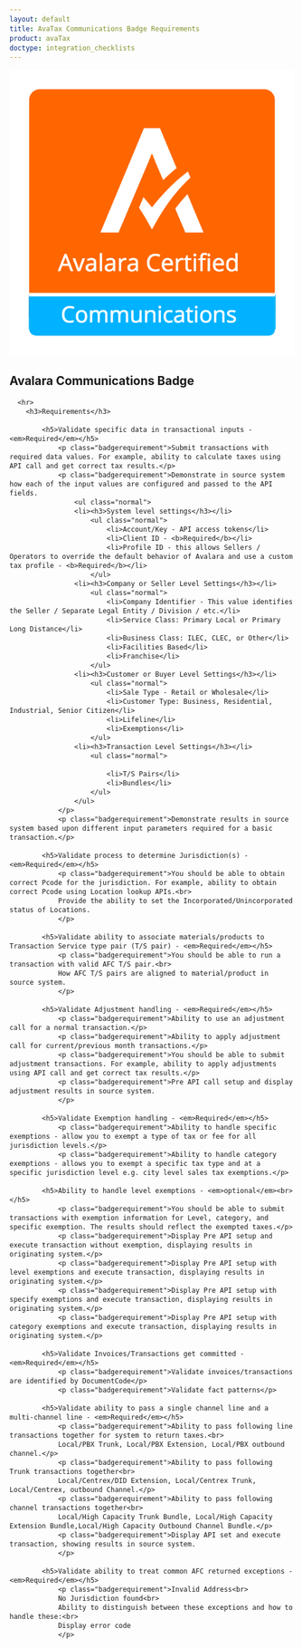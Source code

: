 ```yaml
---
layout: default
title: AvaTax Communications Badge Requirements
product: avaTax
doctype: integration_checklists
---
```

 <div class="row padding-top padding bottom">
    <div class="col-sm-2">
      <img src="/public/images/devdot/badges/Comms.png" class="img-responsive" alt="Avalara Certified Solution">
    </div>
    <div class="col-sm-8 padding-top">
      <h2>Avalara Communications Badge</h2>
      <!--<h3>Do we want to say anything here?</h3>-->
      
      <hr>
        <h3>Requirements</h3>
                        
            <h5>Validate specific data in transactional inputs - <em>Required</em></h5>
                <p class="badgerequirement">Submit transactions with required data values. For example, ability to calculate taxes using API call and get correct tax results.</p>
                <p class="badgerequirement">Demonstrate in source system how each of the input values are configured and passed to the API fields.
                    <ul class="normal">
                    <li><h3>System level settings</h3></li>
                        <ul class="normal">
                            <li>Account/Key - API access tokens</li>
                            <li>Client ID - <b>Required</b></li>
                            <li>Profile ID - this allows Sellers / Operators to override the default behavior of Avalara and use a custom tax profile - <b>Required</b></li>
                        </ul>
                    <li><h3>Company or Seller Level Settings</h3></li>
                        <ul class="normal">
                            <li>Company Identifier - This value identifies the Seller / Separate Legal Entity / Division / etc.</li>
                            <li>Service Class: Primary Local or Primary Long Distance</li>
                            <li>Business Class: ILEC, CLEC, or Other</li>
                            <li>Facilities Based</li>
                            <li>Franchise</li>
                        </ul>
                    <li><h3>Customer or Buyer Level Settings</h3></li>
                        <ul class="normal">
                            <li>Sale Type - Retail or Wholesale</li>
                            <li>Customer Type: Business, Residential, Industrial, Senior Citizen</li>
                            <li>Lifeline</li>
                            <li>Exemptions</li>
                        </ul>
                    <li><h3>Transaction Level Settings</h3></li>
                        <ul class="normal">
                            
                            <li>T/S Pairs</li>
                            <li>Bundles</li>
                        </ul>
                    </ul>
                </p>
                <p class="badgerequirement">Demonstrate results in source system based upon different input parameters required for a basic transaction.</p>
            
            <h5>Validate process to determine Jurisdiction(s) - <em>Required</em></h5>
                <p class="badgerequirement">You should be able to obtain correct Pcode for the jurisdiction. For example, ability to obtain correct Pcode using Location lookup APIs.<br>
                Provide the ability to set the Incorporated/Unincorporated status of Locations.
                </p>
            
            <h5>Validate ability to associate materials/products to Transaction Service type pair (T/S pair) - <em>Required</em></h5>
                <p class="badgerequirement">You should be able to run a transaction with valid AFC T/S pair.<br>
                How AFC T/S pairs are aligned to material/product in source system.
                </p>

            <h5>Validate Adjustment handling - <em>Required</em></h5>
                <p class="badgerequirement">Ability to use an adjustment call for a normal transaction.</p>
                <p class="badgerequirement">Ability to apply adjustment call for current/previous month transactions.</p>
                <p class="badgerequirement">You should be able to submit adjustment transactions. For example, ability to apply adjustments using API call and get correct tax results.</p>
                <p class="badgerequirement">Pre API call setup and display adjustment results in source system.
                </p>
                
            <h5>Validate Exemption handling - <em>Required</em></h5>
                <p class="badgerequirement">Ability to handle specific exemptions - allow you to exempt a type of tax or fee for all jurisdiction levels.</p>
                <p class="badgerequirement">Ability to handle category exemptions - allows you to exempt a specific tax type and at a specific jurisdiction level e.g. city level sales tax exemptions.</p>
                
            <h5>Ability to handle level exemptions - <em>optional</em><br></h5>
                <p class="badgerequirement">You should be able to submit transactions with exemption information for Level, category, and specific exemption. The results should reflect the exempted taxes.</p>
                <p class="badgerequirement">Display Pre API setup and execute transaction without exemption, displaying results in originating system.</p>
                <p class="badgerequirement">Display Pre API setup with level exemptions and execute transaction, displaying results in originating system.</p>
                <p class="badgerequirement">Display Pre API setup with specify exemptions and execute transaction, displaying results in originating system.</p>
                <p class="badgerequirement">Display Pre API setup with category exemptions and execute transaction, displaying results in originating system.</p>
                
            <h5>Validate Invoices/Transactions get committed - <em>Required</em></h5>
                <p class="badgerequirement">Validate invoices/transactions are identified by DocumentCode</p>
                <p class="badgerequirement">Validate fact patterns</p>

            <h5>Validate ability to pass a single channel line and a multi-channel line - <em>Required</em></h5>
                <p class="badgerequirement">Ability to pass following line transactions together for system to return taxes.<br>
                Local/PBX Trunk, Local/PBX Extension, Local/PBX outbound channel.</p>
                <p class="badgerequirement">Ability to pass following Trunk transactions together<br>
                Local/Centrex/DID Extension, Local/Centrex Trunk, Local/Centrex, outbound Channel.</p>
                <p class="badgerequirement">Ability to pass following channel transactions together<br>
                Local/High Capacity Trunk Bundle, Local/High Capacity Extension Bundle,Local/High Capacity Outbound Channel Bundle.</p>
                <p class="badgerequirement">Display API set and execute transaction, showing results in source system.
                </p>
                
            <h5>Validate ability to treat common AFC returned exceptions - <em>Required</em></h5>
                <p class="badgerequirement">Invalid Address<br>
                No Jurisdiction found<br>
                Ability to distinguish between these exceptions and how to handle these:<br>
                Display error code
                </p>
      
